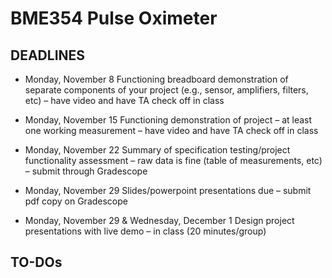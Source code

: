 # BME354 Pulse Oximeter
## DEADLINES
* Monday, November 8 Functioning breadboard demonstration of separate components of your project (e.g., sensor, amplifiers, filters, etc) – have video and have TA check off in class

* Monday, November 15 Functioning demonstration of project – at least one working measurement – have video and have TA check off in class

* Monday, November 22 Summary of specification testing/project functionality assessment – raw data is fine (table of measurements, etc) – submit through Gradescope

* Monday, November 29 Slides/powerpoint presentations due – submit pdf copy on Gradescope

* Monday, November 29 & Wednesday, December 1 Design project presentations with live demo – in class (20 minutes/group)

## TO-DOs
